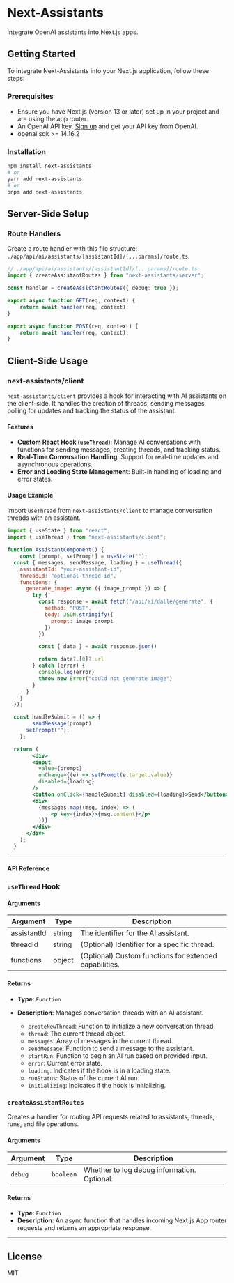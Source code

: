 # Next-Assistants

Integrate OpenAI assistants into Next.js apps.

## Getting Started

To integrate Next-Assistants into your Next.js application, follow these steps:

### Prerequisites

- Ensure you have Next.js (version 13 or later) set up in your project and are using the app router.
- An OpenAI API key. [Sign up](https://openai.com/) and get your API key from OpenAI.
- openai sdk >= 14.16.2

### Installation

```bash
npm install next-assistants
# or
yarn add next-assistants
# or
pnpm add next-assistants
```


## Server-Side Setup

### Route Handlers

Create a route handler with this file structure: `./app/api/ai/assistants/[assistantId]/[...params]/route.ts`.

```typescript
// ./app/api/ai/assistants/[assistantId]/[...params]/route.ts
import { createAssistantRoutes } from "next-assistants/server";

const handler = createAssistantRoutes({ debug: true });

export async function GET(req, context) {
    return await handler(req, context);
}

export async function POST(req, context) {
    return await handler(req, context);
}
```

## Client-Side Usage

### next-assistants/client

`next-assistants/client`  provides a hook for interacting with AI assistants on the client-side. It handles the creation of threads, sending messages, polling for updates and tracking the status of the assistant.

#### Features

- **Custom React Hook (`useThread`)**: Manage AI conversations with functions for sending messages, creating threads, and tracking status.
- **Real-Time Conversation Handling**: Support for real-time updates and asynchronous operations.
- **Error and Loading State Management**: Built-in handling of loading and error states.


#### Usage Example

Import `useThread` from `next-assistants/client` to manage conversation threads with an assistant.

```jsx
import { useState } from "react";
import { useThread } from "next-assistants/client";

function AssistantComponent() {
    const [prompt, setPrompt] = useState("");
  const { messages, sendMessage, loading } = useThread({
    assistantId: "your-assistant-id",
    threadId: "optional-thread-id",
    functions: {
      generate_image: async ({ image_prompt }) => {
        try {
          const response = await fetch("/api/ai/dalle/generate", {
            method: "POST",
            body: JSON.stringify({
              prompt: image_prompt
            })
          })

          const { data } = await response.json()

          return data?.[0]?.url
        } catch (error) {
          console.log(error)
          throw new Error("could not generate image")
        }
      }
    }
  });

  const handleSubmit = () => {
        sendMessage(prompt);
      setPrompt("");
    };

  return (
        <div>
        <input
          value={prompt}
          onChange={(e) => setPrompt(e.target.value)}
          disabled={loading}
        />
        <button onClick={handleSubmit} disabled={loading}>Send</button>
        <div>
          {messages.map((msg, index) => (
              <p key={index}>{msg.content}</p>
          ))}
        </div>
      </div>
    );
  }
  ```

---

#### API Reference

### `useThread` Hook

#### Arguments

| Argument   | Type     | Description                              |
|------------|----------|------------------------------------------|
| assistantId | string  | The identifier for the AI assistant.     |
| threadId   | string  | (Optional) Identifier for a specific thread. |
| functions  | object  | (Optional) Custom functions for extended capabilities. |

#### Returns

- **Type**: `Function`
- **Description**: Manages conversation threads with an AI assistant.

  - `createNewThread`: Function to initialize a new conversation thread.
  - `thread`: The current thread object.
  - `messages`: Array of messages in the current thread.
  - `sendMessage`: Function to send a message to the assistant.
  - `startRun`: Function to begin an AI run based on provided input.
  - `error`: Current error state.
  - `loading`: Indicates if the hook is in a loading state.
  - `runStatus`: Status of the current AI run.
  - `initializing`: Indicates if the hook is initializing.


### `createAssistantRoutes`
Creates a handler for routing API requests related to assistants, threads, runs, and file operations.

#### Arguments

| Argument | Type     | Description                                |
|----------|----------|--------------------------------------------|
| `debug`  | `boolean`| Whether to log debug information. Optional. |

#### Returns

- **Type**: `Function`
- **Description**: An async function that handles incoming Next.js App router requests and returns an appropriate response.


---

## License

MIT
